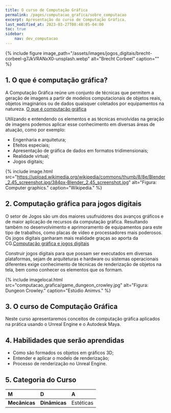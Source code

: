 ```yaml
---
title: O curso de Computação Gráfica
permalink: /pages/computacao_grafica/sobre_computacao
excerpt: Apresentação do curso de Computação Gráfica.
last_modified_at: 2023-03-27T08:48:05-04:00
toc: true    
sidebar:
    nav: dev_computacao
---
```


{% include figure image_path="/assets/images/jogos_digitais/brecht-corbeel-g7JkVRANxX0-unsplash.webp" alt="Brecht Corbeel" caption="" %}

## 1. O que é computação gráfica?

A Computação Gráfica reúne um conjunto de técnicas que permitem a geração de imagens a partir de modelos computacionais de objetos reais, objetos imaginários ou de dados quaisquer coletados por equipamentos na natureza. [O que é computação gráfica](http://www.um.pro.br/index.php?c=/computacao/definicao)

Utilizando e entendendo os elementos e as técnicas envolvidas na geração de imagens podemos aplicar esse conhecimento em diversas áreas de atuação, como por exemplo:

- Engenharia e arquitetura;
- Efeitos especiais;
- Apresentação de gráfica de dados em formatos tridimensionais;
- Realidade virtual;
- Jogos digitais;

{% include image.html
    src="https://upload.wikimedia.org/wikipedia/commons/thumb/8/8e/Blender_2.45_screenshot.jpg/384px-Blender_2.45_screenshot.jpg"
    alt="Figura: Computer graphics."
    caption="Wikipedia."
%}

## 2. Computação gráfica para jogos digitais

O setor de Jogos são um dos maiores usufruidores dos avanços gráficos e de maior aplicação de recursos da computação gráfica. Resultando também no desenvolvimento e aprimoramento de equipamentos para este tipo de trabalhos, como placas de vídeo e processadores mais poderosos. Os jogos digitais ganharam mais realidade graças ao aporta da CG.[Computação gráfica e jogos digitais](https://medium.com/@bitsgrupo/computa%C3%A7%C3%A3o-gr%C3%A1fica-e-jogos-digitais-1e15f0febf7c)

Construir jogos digitais para que possam ser executados em diversas plataformas, sejam de arquiteturas e hardware ou sistemas operacionais diferentes exige conhecimento de técnicas de renderização de objetos na tela, bem como conhecer os elementos que os formam.

{% include imagelocal.html
    src="computacao_grafica/game_dungeon_crowley.jpg"
    alt="Figura: Dungeon Crowley."
    caption="Estúdio Animvs."
%}

## 3. O curso de Computação Gráfica

Neste curso apresentaremos conceitos de computação gráfica aplicados na prática usando o Unreal Engine e o Autodesk Maya.  

## 4. Habilidades que serão aprendidas

- Como são formados os objetos em gráficos 3D;
- Entender e aplicar o modelo de renderização;
- Processo de renderização no Unreal Engine.

## 5. Categoria do Curso

| M             | D             | A         |
| :------------ | :------------ | :-------- |
| **Mecânicas** | **Dinâmicas** | Estéticas |

